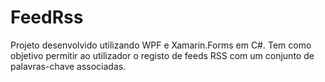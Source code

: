 # FeedRss

Projeto desenvolvido utilizando WPF e Xamarin.Forms em C#.
Tem como objetivo permitir ao utilizador o registo de feeds RSS com um conjunto de palavras-chave associadas.
